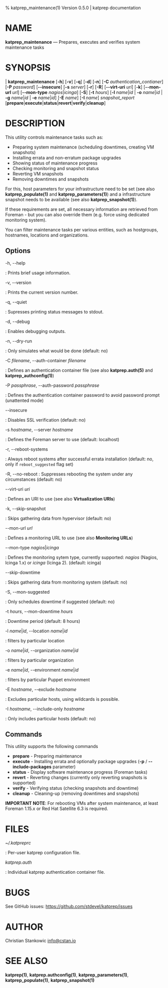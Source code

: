 % katprep_maintenance(1) Version 0.5.0 | katprep documentation

NAME
====

**katprep_maintenance** — Prepares, executes and verifies system maintenance tasks

SYNOPSIS
========

| **katprep_maintenance** \[**-h**] \[**-v**] \[**-q**] \[**-d**] \[**-n**] \[**-C** _authentication\_contianer_] \[**-P** _password_] \[**--insecure**] \[**-s** _server_] \[**-r**] \[**-R**] \[**--virt-uri** _uri_] \[**-k**] \[**--mon-url** _url_] \[**--mon-type** _nagios_|_icinga_] \[**-S**] \[**-t** _hours_] \[**-l** _name_|_id_ | **-o** _name_|_id_ | **-g** _name_|_id_ | **-e** _name_|_id_] \[**-E** _name_] \[**-I** _name_] _snapshot\_report_ \[**prepare**|**execute**|**status**|**revert**|**verify**|**cleanup**]

DESCRIPTION
===========

This utility controls maintenance tasks such as:

- Preparing system maintenance (scheduling downtimes, creating VM snapshots)
- Installing errata and non-erratum package upgrades
- Showing status of maintenance progress
- Checking monitoring and snapshot status
- Reverting VM snapshots
- Removing downtimes and snapshots

For this, host parameters for your infrastructure need to be set (see also **katprep_populate(1)** and **katprep_parameters(1)**) and a infrastructure snapshot needs to be available (see also **katprep_snapshot(1)**).

If these requirements are set, all necessary information are retrieved from Foreman - but you can also override them (e.g. force using dedicated monitoring system).

You can filter maintenance tasks per various entities, such as hostgroups, hostnames, locations and organizations.

Options
-------

-h, --help

:   Prints brief usage information.

-v, --version

:   Prints the current version number.

-q, --quiet

:   Supresses printing status messages to stdout.

-d, --debug

:   Enables debugging outputs.

-n, --dry-run

:   Only simulates what would be done (default: no)

-C _filename_, --auth-container _filename_

:   Defines an authentication container file (see also **katprep.auth(5)** and **katprep_authconfig(1)**)

-P _passphrase_, --auth-password _passphrase_

:   Defines the authentication container password to avoid password prompt (unattented mode)

--insecure

:   Disables SSL verification (default: no)

-s _hostname_, --server _hostname_

:   Defines the Foreman server to use (default: localhost)

-r, --reboot-systems

:   Always reboot systems after successful errata installation (default: no, only if `reboot_suggested` flag set)

-R, --no-reboot
:   Suppresses rebooting the system under any circumstances (default: no)

--virt-uri _uri_

:   Defines an URI to use (see also **Virtualization URIs**)

-k, --skip-snapshot

:   Skips gathering data from hypervisor (default: no)

--mon-url _url_

:   Defines a monitoring URL to use (see also **Monitoring URLs**)

--mon-type _nagios_|_icinga_

:   Defines the monitoring sytem type, currently supported: _nagios_ (Nagios, Icinga 1.x) or _icinga_ (Icinga 2). (default: icinga)

--skip-downtime

:   Skips gathering data from monitoring system (default: no)

-S, --mon-suggested

:   Only schedules downtime if suggested (default: no)

-t _hours_, --mon-downtime _hours_

:   Downtime period (default: 8 hours)

-l _name_|_id_, --location _name_|_id_

:   filters by particular location

-o _name_|_id_, --organization _name_|_id_

:   filters by particular organization

-e _name_|_id_, --environment _name_|_id_

:   filters by particular Puppet environment

-E _hostname_, --exclude _hostname_

:   Excludes particular hosts, using wildcards is possible.

-I _hostname_, --include-only _hostname_

:   Only includes particular hosts (default: no)

Commands
--------

This utility supports the following commands

- **prepare** - Preparing maintenance
- **execute** - Installing errata and optionally package upgrades (**-p** / **--include-packages** parameter)
- **status** - Display software maintenance progress (Foreman tasks)
- **revert** - Reverting changes (currently only reverting snapshots is supported)
- **verify** - Verifying status (checking snapshots and downtime)
- **cleanup** - Cleaning-up (removing downtimes and snapshots)

**IMPORTANT NOTE**:
For rebooting VMs after system maintenance, at least Foreman 1.15.x or Red Hat Satellite 6.3 is required.

FILES
=====

*~/.katpreprc*

:   Per-user katprep configuration file.

*katprep.auth*

:   Individual katprep authentication container file.

BUGS
====

See GitHub issues: <https://github.com/stdevel/katprep/issues>

AUTHOR
======

Christian Stankowic <info@cstan.io>

SEE ALSO
========

**katprep(1)**, **katprep.authconfig(1)**, **katprep_parameters(1)**, **katprep_populate(1)**, **katprep_snapshot(1)**
